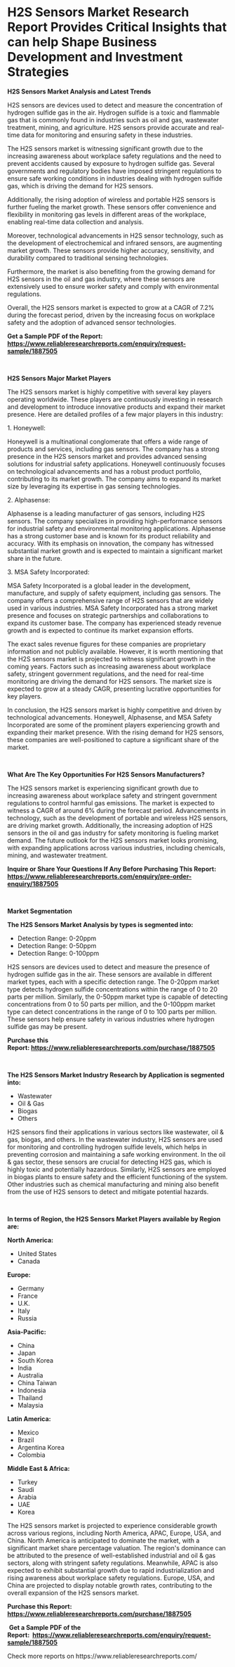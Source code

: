 <p><h1>H2S Sensors Market Research Report Provides Critical Insights that can help Shape Business Development and Investment Strategies</h1></p><p><strong>H2S Sensors Market Analysis and Latest Trends</strong></p>
<p><p>H2S sensors are devices used to detect and measure the concentration of hydrogen sulfide gas in the air. Hydrogen sulfide is a toxic and flammable gas that is commonly found in industries such as oil and gas, wastewater treatment, mining, and agriculture. H2S sensors provide accurate and real-time data for monitoring and ensuring safety in these industries.</p><p>The H2S sensors market is witnessing significant growth due to the increasing awareness about workplace safety regulations and the need to prevent accidents caused by exposure to hydrogen sulfide gas. Several governments and regulatory bodies have imposed stringent regulations to ensure safe working conditions in industries dealing with hydrogen sulfide gas, which is driving the demand for H2S sensors.</p><p>Additionally, the rising adoption of wireless and portable H2S sensors is further fueling the market growth. These sensors offer convenience and flexibility in monitoring gas levels in different areas of the workplace, enabling real-time data collection and analysis.</p><p>Moreover, technological advancements in H2S sensor technology, such as the development of electrochemical and infrared sensors, are augmenting market growth. These sensors provide higher accuracy, sensitivity, and durability compared to traditional sensing technologies.</p><p>Furthermore, the market is also benefiting from the growing demand for H2S sensors in the oil and gas industry, where these sensors are extensively used to ensure worker safety and comply with environmental regulations.</p><p>Overall, the H2S sensors market is expected to grow at a CAGR of 7.2% during the forecast period, driven by the increasing focus on workplace safety and the adoption of advanced sensor technologies.</p></p>
<p><strong>Get a Sample PDF of the Report:&nbsp; <a href="https://www.reliableresearchreports.com/enquiry/request-sample/1887505">https://www.reliableresearchreports.com/enquiry/request-sample/1887505</a></strong></p>
<p>&nbsp;</p>
<p><strong>H2S Sensors Major Market Players</strong></p>
<p><p>The H2S sensors market is highly competitive with several key players operating worldwide. These players are continuously investing in research and development to introduce innovative products and expand their market presence. Here are detailed profiles of a few major players in this industry:</p><p>1. Honeywell:</p><p>Honeywell is a multinational conglomerate that offers a wide range of products and services, including gas sensors. The company has a strong presence in the H2S sensors market and provides advanced sensing solutions for industrial safety applications. Honeywell continuously focuses on technological advancements and has a robust product portfolio, contributing to its market growth. The company aims to expand its market size by leveraging its expertise in gas sensing technologies.</p><p>2. Alphasense:</p><p>Alphasense is a leading manufacturer of gas sensors, including H2S sensors. The company specializes in providing high-performance sensors for industrial safety and environmental monitoring applications. Alphasense has a strong customer base and is known for its product reliability and accuracy. With its emphasis on innovation, the company has witnessed substantial market growth and is expected to maintain a significant market share in the future.</p><p>3. MSA Safety Incorporated:</p><p>MSA Safety Incorporated is a global leader in the development, manufacture, and supply of safety equipment, including gas sensors. The company offers a comprehensive range of H2S sensors that are widely used in various industries. MSA Safety Incorporated has a strong market presence and focuses on strategic partnerships and collaborations to expand its customer base. The company has experienced steady revenue growth and is expected to continue its market expansion efforts.</p><p>The exact sales revenue figures for these companies are proprietary information and not publicly available. However, it is worth mentioning that the H2S sensors market is projected to witness significant growth in the coming years. Factors such as increasing awareness about workplace safety, stringent government regulations, and the need for real-time monitoring are driving the demand for H2S sensors. The market size is expected to grow at a steady CAGR, presenting lucrative opportunities for key players.</p><p>In conclusion, the H2S sensors market is highly competitive and driven by technological advancements. Honeywell, Alphasense, and MSA Safety Incorporated are some of the prominent players experiencing growth and expanding their market presence. With the rising demand for H2S sensors, these companies are well-positioned to capture a significant share of the market.</p></p>
<p>&nbsp;</p>
<p><strong>What Are The Key Opportunities For H2S Sensors Manufacturers?</strong></p>
<p><p>The H2S sensors market is experiencing significant growth due to increasing awareness about workplace safety and stringent government regulations to control harmful gas emissions. The market is expected to witness a CAGR of around 6% during the forecast period. Advancements in technology, such as the development of portable and wireless H2S sensors, are driving market growth. Additionally, the increasing adoption of H2S sensors in the oil and gas industry for safety monitoring is fueling market demand. The future outlook for the H2S sensors market looks promising, with expanding applications across various industries, including chemicals, mining, and wastewater treatment.</p></p>
<p><strong>Inquire or Share Your Questions If Any Before Purchasing This Report: <a href="https://www.reliableresearchreports.com/enquiry/pre-order-enquiry/1887505">https://www.reliableresearchreports.com/enquiry/pre-order-enquiry/1887505</a></strong></p>
<p>&nbsp;</p>
<p><strong>Market Segmentation</strong></p>
<p><strong>The H2S Sensors Market Analysis by types is segmented into:</strong></p>
<p><ul><li>Detection Range: 0-20ppm</li><li>Detection Range: 0-50ppm</li><li>Detection Range: 0-100ppm</li></ul></p>
<p><p>H2S sensors are devices used to detect and measure the presence of hydrogen sulfide gas in the air. These sensors are available in different market types, each with a specific detection range. The 0-20ppm market type detects hydrogen sulfide concentrations within the range of 0 to 20 parts per million. Similarly, the 0-50ppm market type is capable of detecting concentrations from 0 to 50 parts per million, and the 0-100ppm market type can detect concentrations in the range of 0 to 100 parts per million. These sensors help ensure safety in various industries where hydrogen sulfide gas may be present.</p></p>
<p><strong>Purchase this Report:&nbsp;<a href="https://www.reliableresearchreports.com/purchase/1887505">https://www.reliableresearchreports.com/purchase/1887505</a></strong></p>
<p>&nbsp;</p>
<p><strong>The H2S Sensors Market Industry Research by Application is segmented into:</strong></p>
<p><ul><li>Wastewater</li><li>Oil & Gas</li><li>Biogas</li><li>Others</li></ul></p>
<p><p>H2S sensors find their applications in various sectors like wastewater, oil & gas, biogas, and others. In the wastewater industry, H2S sensors are used for monitoring and controlling hydrogen sulfide levels, which helps in preventing corrosion and maintaining a safe working environment. In the oil & gas sector, these sensors are crucial for detecting H2S gas, which is highly toxic and potentially hazardous. Similarly, H2S sensors are employed in biogas plants to ensure safety and the efficient functioning of the system. Other industries such as chemical manufacturing and mining also benefit from the use of H2S sensors to detect and mitigate potential hazards.</p></p>
<p>&nbsp;</p>
<p><strong>In terms of Region, the H2S Sensors Market Players available by Region are:</strong></p>
<p>
    <p> <strong> North America: </strong>
        <ul>
            <li>United States</li>
            <li>Canada</li>
        </ul>
        </p> 
    <p> <strong> Europe: </strong>
        <ul>
            <li>Germany</li>
            <li>France</li>
            <li>U.K.</li>
            <li>Italy</li>
            <li>Russia</li>
        </ul>
        </p> 
    <p> <strong> Asia-Pacific: </strong>
        <ul>
            <li>China</li>
            <li>Japan</li>
            <li>South Korea</li>
            <li>India</li>
            <li>Australia</li>
            <li>China Taiwan</li>
            <li>Indonesia</li>
            <li>Thailand</li>
            <li>Malaysia</li>
        </ul>
        </p> 
    <p> <strong> Latin America: </strong>
        <ul>
            <li>Mexico</li>
            <li>Brazil</li>
            <li>Argentina Korea</li>
            <li>Colombia</li>
        </ul>
        </p> 
    <p> <strong> Middle East & Africa: </strong>
        <ul>
            <li>Turkey</li>
            <li>Saudi</li>
            <li>Arabia</li>
            <li>UAE</li>
            <li>Korea</li>
        </ul>
    </p>
    </p>
<p><p>The H2S sensors market is projected to experience considerable growth across various regions, including North America, APAC, Europe, USA, and China. North America is anticipated to dominate the market, with a significant market share percentage valuation. The region's dominance can be attributed to the presence of well-established industrial and oil & gas sectors, along with stringent safety regulations. Meanwhile, APAC is also expected to exhibit substantial growth due to rapid industrialization and rising awareness about workplace safety regulations. Europe, USA, and China are projected to display notable growth rates, contributing to the overall expansion of the H2S sensors market.</p></p>
<p><strong>Purchase this Report: <a href="https://www.reliableresearchreports.com/purchase/1887505">https://www.reliableresearchreports.com/purchase/1887505</a></strong></p>
<p>&nbsp;<strong>Get a Sample PDF of the Report:&nbsp;&nbsp;<a href="https://www.reliableresearchreports.com/enquiry/request-sample/1887505">https://www.reliableresearchreports.com/enquiry/request-sample/1887505</a></strong></p>
<p><strong></strong></p>
<p>Check more reports on https://www.reliableresearchreports.com/</p>